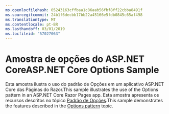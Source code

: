 ```yaml
---
ms.openlocfilehash: 05243163cffbaa1c86aab56fbf8ff22cbba8491f
ms.sourcegitcommit: 24b1f6decbb17bb22a45166e5fdb0845c65af498
ms.translationtype: MT
ms.contentlocale: pt-BR
ms.lasthandoff: 03/01/2019
ms.locfileid: "57027063"
---
```

# <a name="aspnet-core-options-sample"></a><span data-ttu-id="c9cc2-101">Amostra de opções do ASP.NET Core</span><span class="sxs-lookup"><span data-stu-id="c9cc2-101">ASP.NET Core Options Sample</span></span>

<span data-ttu-id="c9cc2-102">Esta amostra ilustra o uso do padrão de Opções em um aplicativo ASP.NET Core das Páginas do Razor.</span><span class="sxs-lookup"><span data-stu-id="c9cc2-102">This sample illustrates the use of the Options pattern in an ASP.NET Core Razor Pages app.</span></span> <span data-ttu-id="c9cc2-103">Esta amostra apresenta os recursos descritos no tópico [Padrão de Opções](https://docs.microsoft.com/aspnet/core/fundamentals/configuration/options).</span><span class="sxs-lookup"><span data-stu-id="c9cc2-103">This sample demonstrates the features described in the [Options pattern](https://docs.microsoft.com/aspnet/core/fundamentals/configuration/options) topic.</span></span>
